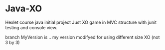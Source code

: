 # Java-XO
Hexlet course java initial project
Just XO game in MVC structure
with junit testing and console view.

branch MyVersion is .. my version
modifyed for using different size XO (not 3 by 3)
